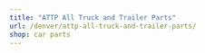 ```yaml
---
title: "ATTP All Truck and Trailer Parts"
url: /denver/attp-all-truck-and-trailer-parts/
shop: car parts
---
```

